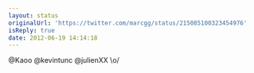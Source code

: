 ```yaml
---
layout: status
originalUrl: 'https://twitter.com/marcgg/status/215085100323454976'
isReply: true
date: 2012-06-19 14:14:18
---
```


@Kaoo @kevintunc @julienXX \o/
